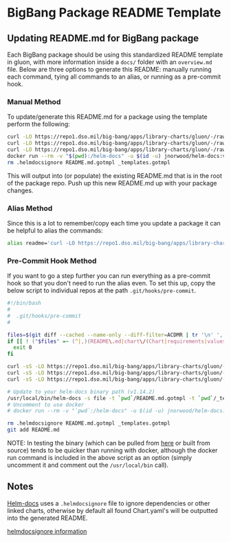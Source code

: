 # BigBang Package README Template

## Updating README.md for BigBang package

Each BigBang package should be using this standardized README template in gluon, with more information inside a `docs/` folder with an `overview.md` file. Below are three options to generate this README: manually running each command, tying all commands to an alias, or running as a pre-commit hook.

### Manual Method

To update/generate this README.md for a package using the template perform the following:

```bash
curl -LO https://repo1.dso.mil/big-bang/apps/library-charts/gluon/-/raw/master/docs/README.md.gotmpl
curl -LO https://repo1.dso.mil/big-bang/apps/library-charts/gluon/-/raw/master/docs/.helmdocsignore
curl -LO https://repo1.dso.mil/big-bang/apps/library-charts/gluon/-/raw/master/docs/_templates.gotmpl
docker run --rm -v "$(pwd):/helm-docs" -u $(id -u) jnorwood/helm-docs:v1.14.2 -s file -t /helm-docs/README.md.gotmpl -t /helm-docs/_templates.gotmpl --dry-run > README.md
rm .helmdocsignore README.md.gotmpl _templates.gotmpl
```

This will output into (or populate) the existing README.md that is in the root of the package repo. Push up this new README.md up with your package changes.

### Alias Method

Since this is a lot to remember/copy each time you update a package it can be helpful to alias the commands:

```bash
alias readme='curl -LO https://repo1.dso.mil/big-bang/apps/library-charts/gluon/-/raw/master/docs/README.md.gotmpl && curl -LO https://repo1.dso.mil/big-bang/apps/library-charts/gluon/-/raw/master/docs/.helmdocsignore && curl -LO https://repo1.dso.mil/big-bang/apps/library-charts/gluon/-/raw/master/docs/_templates.gotmpl && docker run --rm -v "`pwd`:/helm-docs" -u $(id -u) jnorwood/helm-docs:v1.14.2 -s file -t /helm-docs/README.md.gotmpl -t /helm-docs/_templates.gotmpl --dry-run > README.md && rm .helmdocsignore README.md.gotmpl _templates.gotmpl'
```

### Pre-Commit Hook Method

If you want to go a step further you can run everything as a pre-commit hook so that you don't need to run the alias even. To set this up, copy the below script to individual repos at the path `.git/hooks/pre-commit`.

```bash
#!/bin/bash
#
#  .git/hooks/pre-commit
#

files=$(git diff --cached --name-only --diff-filter=ACDMR | tr '\n' ',')
if [[ ! ("$files" =~ (^|,)(README\.md|chart\/(Chart|requirements|values)\.yaml)($|,)) ]]; then
  exit 0
fi

curl -sS -LO https://repo1.dso.mil/big-bang/apps/library-charts/gluon/-/raw/master/docs/README.md.gotmpl
curl -sS -LO https://repo1.dso.mil/big-bang/apps/library-charts/gluon/-/raw/master/docs/.helmdocsignore
curl -sS -LO https://repo1.dso.mil/big-bang/apps/library-charts/gluon/-/raw/master/docs/_templates.gotmpl

# Update to your helm-docs binary path (v1.14.2)
/usr/local/bin/helm-docs -s file -t `pwd`/README.md.gotmpl -t `pwd`/_templates.gotmpl --dry-run > README.md
# Uncomment to use docker
# docker run --rm -v "`pwd`:/helm-docs" -u $(id -u) jnorwood/helm-docs:v1.14.2 -s file -t /helm-docs/README.md.gotmpl -t /helm-docs/_templates.gotmpl --dry-run > README.md

rm .helmdocsignore README.md.gotmpl _templates.gotmpl
git add README.md
```

NOTE: In testing the binary (which can be pulled from [here](https://github.com/norwoodj/helm-docs/releases) or built from source) tends to be quicker than running with docker, although the docker run command is included in the above script as an option (simply uncomment it and comment out the `/usr/local/bin` call).

## Notes
[Helm-docs](https://github.com/norwoodj/helm-docs) uses a `.helmdocsignore` file to ignore dependencies or other linked charts, otherwise by default all found Chart.yaml's will be outputted into the generated README.

[helmdocsignore information](https://github.com/norwoodj/helm-docs#ignoring-chart-directories)
